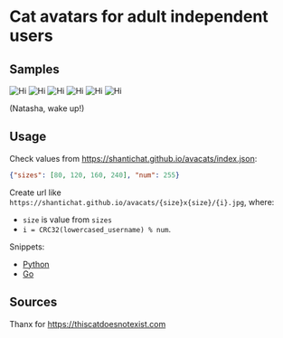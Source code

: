 # Cat avatars for adult independent users

## Samples
![Hi](https://shantichat.github.io/avacats/80x80/1.jpg)
![Hi](https://shantichat.github.io/avacats/80x80/2.jpg)
![Hi](https://shantichat.github.io/avacats/80x80/3.jpg)
![Hi](https://shantichat.github.io/avacats/80x80/4.jpg)
![Hi](https://shantichat.github.io/avacats/80x80/5.jpg)
![Hi](https://shantichat.github.io/avacats/80x80/6.jpg)

(Natasha, wake up!)

## Usage

Check values from https://shantichat.github.io/avacats/index.json:
```json
{"sizes": [80, 120, 160, 240], "num": 255}
```

Create url like `https://shantichat.github.io/avacats/{size}x{size}/{i}.jpg`, where:
 * `size` is value from `sizes` 
 * `i = CRC32(lowercased_username) % num`.
 
Snippets:
 * [Python](https://github.com/shantichat/avacats/tree/main/snippets/avacat.py)
 * [Go](https://github.com/shantichat/avacats/tree/main/snippets/avacat.go)

## Sources

Thanx for https://thiscatdoesnotexist.com
